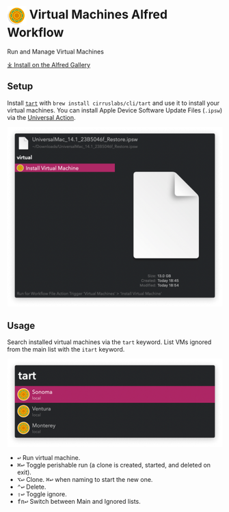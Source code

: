 # <img src='Workflow/icon.png' width='45' align='center' alt='icon'> Virtual Machines Alfred Workflow

Run and Manage Virtual Machines

[⤓ Install on the Alfred Gallery](https://alfred.app/workflows/vitor/virtual-machines)

## Setup

Install [`tart`](https://github.com/cirruslabs/tart) with `brew install cirruslabs/cli/tart` and use it to install your virtual machines. You can install Apple Device Software Update Files (`.ipsw`) via the [Universal Action](https://www.alfredapp.com/help/features/universal-actions/).

![Universal Action to install IPSW](Workflow/images/about/ipsw.png)

## Usage

Search installed virtual machines via the `tart` keyword. List VMs ignored from the main list with the `itart` keyword.

![Listing installed virtual machines](Workflow/images/about/tart.png)

* <kbd>↩</kbd> Run virtual machine.
* <kbd>⌘</kbd><kbd>↩</kbd> Toggle perishable run (a clone is created, started, and deleted on exit).
* <kbd>⌥</kbd><kbd>↩</kbd> Clone. <kbd>⌘</kbd><kbd>↩</kbd> when naming to start the new one.
* <kbd>⌃</kbd><kbd>↩</kbd> Delete.
* <kbd>⇧</kbd><kbd>↩</kbd> Toggle ignore.
* <kbd>fn</kbd><kbd>↩</kbd> Switch between Main and Ignored lists.
